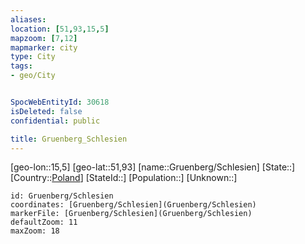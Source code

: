 ```yaml
---
aliases: 
location: [51,93,15,5]
mapzoom: [7,12] 
mapmarker: city 
type: City
tags:
- geo/City


SpocWebEntityId: 30618
isDeleted: false
confidential: public

title: Gruenberg_Schlesien
---
```

[geo-lon::15,5]
[geo-lat::51,93]
[name::Gruenberg/Schlesien]
[State::]
[Country::[Poland](geo/Continent/Europe/Poland.md)]
[StateId::]
[Population::]
[Unknown::]


```leaflet
id: Gruenberg/Schlesien
coordinates: [Gruenberg/Schlesien](Gruenberg/Schlesien)
markerFile: [Gruenberg/Schlesien](Gruenberg/Schlesien)
defaultZoom: 11 
maxZoom: 18
```


